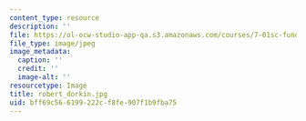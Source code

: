```yaml
---
content_type: resource
description: ''
file: https://ol-ocw-studio-app-qa.s3.amazonaws.com/courses/7-01sc-fundamentals-of-biology-fall-2011/bff69c566199222cf8fe907f1b9fba75_robert_dorkin.jpg
file_type: image/jpeg
image_metadata:
  caption: ''
  credit: ''
  image-alt: ''
resourcetype: Image
title: robert_dorkin.jpg
uid: bff69c56-6199-222c-f8fe-907f1b9fba75
---
```

